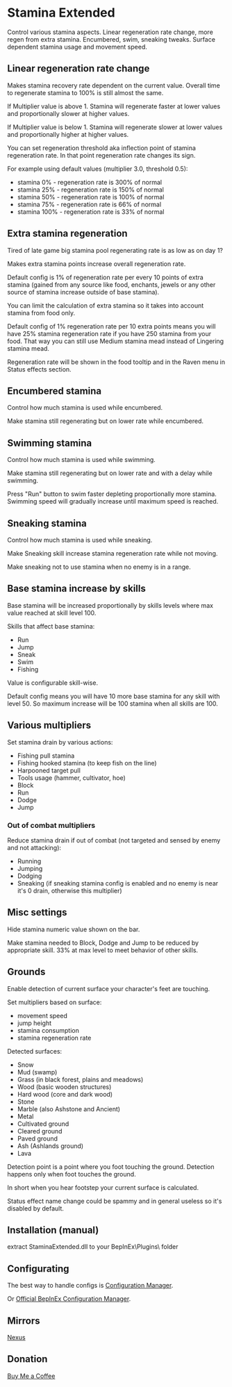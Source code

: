 # Stamina Extended

Control various stamina aspects. Linear regeneration rate change, more regen from extra stamina. Encumbered, swim, sneaking tweaks. Surface dependent stamina usage and movement speed.

## Linear regeneration rate change

Makes stamina recovery rate dependent on the current value. Overall time to regenerate stamina to 100% is still almost the same.

If Multiplier value is above 1. Stamina will regenerate faster at lower values and proportionally slower at higher values. 

If Multiplier value is below 1. Stamina will regenerate slower at lower values and proportionally higher at higher values.

You can set regeneration threshold aka inflection point of stamina regeneration rate. In that point regeneration rate changes its sign.

For example using default values (multiplier 3.0, threshold 0.5):
* stamina 0% - regeneration rate is 300% of normal
* stamina 25% - regeneration rate is 150% of normal
* stamina 50% - regeneration rate is 100% of normal
* stamina 75% - regeneration rate is 66% of normal
* stamina 100% - regeneration rate is 33% of normal

## Extra stamina regeneration

Tired of late game big stamina pool regenerating rate is as low as on day 1?

Makes extra stamina points increase overall regeneration rate.

Default config is 1% of regeneration rate per every 10 points of extra stamina (gained from any source like food, enchants, jewels or any other source of stamina increase outside of base stamina).

You can limit the calculation of extra stamina so it takes into account stamina from food only.

Default config of 1% regeneration rate per 10 extra points means you will have 25% stamina regeneration rate if you have 250 stamina from your food.
That way you can still use Medium stamina mead instead of Lingering stamina mead.

Regeneration rate will be shown in the food tooltip and in the Raven menu in Status effects section.

## Encumbered stamina

Control how much stamina is used while encumbered.

Make stamina still regenerating but on lower rate while encumbered.

## Swimming stamina

Control how much stamina is used while swimming.

Make stamina still regenerating but on lower rate and with a delay while swimming.

Press "Run" button to swim faster depleting proportionally more stamina. 
Swimming speed will gradually increase until maximum speed is reached.

## Sneaking stamina

Control how much stamina is used while sneaking.

Make Sneaking skill increase stamina regeneration rate while not moving.

Make sneaking not to use stamina when no enemy is in a range.

## Base stamina increase by skills

Base stamina will be increased proportionally by skills levels where max value reached at skill level 100.

Skills that affect base stamina:
* Run
* Jump
* Sneak
* Swim
* Fishing

Value is configurable skill-wise.

Default config means you will have 10 more base stamina for any skill with level 50.
So maximum increase will be 100 stamina when all skills are 100.

## Various multipliers

Set stamina drain by various actions:
* Fishing pull stamina
* Fishing hooked stamina (to keep fish on the line)
* Harpooned target pull
* Tools usage (hammer, cultivator, hoe)
* Block
* Run
* Dodge
* Jump

### Out of combat multipliers

Reduce stamina drain if out of combat (not targeted and sensed by enemy and not attacking):
* Running
* Jumping
* Dodging
* Sneaking (if sneaking stamina config is enabled and no enemy is near it's 0 drain, otherwise this multiplier)

## Misc settings

Hide stamina numeric value shown on the bar.

Make stamina needed to Block, Dodge and Jump to be reduced by appropriate skill. 33% at max level to meet behavior of other skills.

## Grounds

Enable detection of current surface your character's feet are touching.

Set multipliers based on surface:
* movement speed
* jump height
* stamina consumption
* stamina regeneration rate

Detected surfaces:
* Snow
* Mud (swamp)
* Grass (in black forest, plains and meadows)
* Wood (basic wooden structures)
* Hard wood (core and dark wood)
* Stone
* Marble (also Ashstone and Ancient)
* Metal
* Cultivated ground
* Cleared ground
* Paved ground
* Ash (Ashlands ground)
* Lava

Detection point is a point where you foot touching the ground. Detection happens only when foot touches the ground. 

In short when you hear footstep your current surface is calculated.

Status effect name change could be spammy and in general useless so it's disabled by default.

## Installation (manual)
extract StaminaExtended.dll to your BepInEx\Plugins\ folder

## Configurating
The best way to handle configs is [Configuration Manager](https://thunderstore.io/c/valheim/p/shudnal/ConfigurationManager/).

Or [Official BepInEx Configuration Manager](https://valheim.thunderstore.io/package/Azumatt/Official_BepInEx_ConfigurationManager/).

## Mirrors
[Nexus](https://www.nexusmods.com/valheim/mods/2719)

## Donation
[Buy Me a Coffee](https://buymeacoffee.com/shudnal)